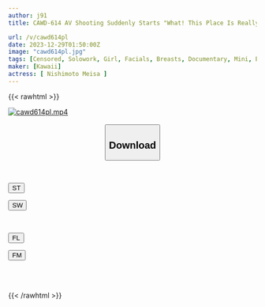 ```yaml
---
author: j91
title: CAWD-614 AV Shooting Suddenly Starts "What! This Place Is Really Bad..." I Was Shocked! ! Immediate Sex 3 Behind The Scenes Of Active Idol Meisa Nishimoto

url: /v/cawd614pl
date: 2023-12-29T01:50:00Z
image: "cawd614pl.jpg"
tags: [Censored, Solowork, Girl, Facials, Breasts, Documentary, Mini, Entertainer	]
maker: [Kawaii]
actress: [ Nishimoto Meisa ]
---
```



{{< rawhtml >}}

<div class="video" data-videoid="mOvwpBm9Z9s67d">
    <a href="javascript:;">
        <img src="/v/cawd614pl/cawd614pl.jpg" width="WIDTH" height="HEIGHT" alt="cawd614pl.mp4" loading="lazy">
    </a>
</div>

<script type="text/javascript" src="https://j91.asia/asset/on-demand-st.js"></script>

<br>
  <link rel="stylesheet" href="https://j91.asia/asset/bs5.css">
  
  <center>
  <button class="btn btn-primary" type="button" data-bs-toggle="collapse" data-bs-target=".multi-collapse" aria-expanded="false" aria-controls="multiCollapseExample1 multiCollapseExample2"><h2>Download</h2></button></center>
</p>
<div class="row">
  <div class="col">
    <div class="collapse multi-collapse" id="multiCollapseExample1">
      <div class="card card-body">
	      	      <br>
<div class="buttons">  
<p><a href="https://streamtape.to/v/mOvwpBm9Z9s67d" target="_blank"><button class="btn-hover color-3"><i class="fa fa-download"></i> ST</button></a></p>
<p><a href="https://flaswish.com/lto5uglpu1ww" target="_blank"><button class="btn-hover color-2"><i class="fa fa-download"></i> SW</button></a></p></div>
    </div>
  </div>
</div>
  <div class="col">
    <div class="collapse multi-collapse" id="multiCollapseExample2">
      <div class="card card-body">
	      <br>
<div class="buttons">
<p><a href="https://filelions.site/f/5i60lhomr71o" target="_blank"><button class="btn-hover color-9"><i class="fa fa-download"></i> FL</button></a></p>
<p><a href="https://filemoon.sx/d/8sx5e4ba7la4" target="_blank"><button class="btn-hover color-8"><i class="fa fa-download"></i> FM</button></a></p></div>
<br><br>
      </div>
    </div>
  </div>
</div>

{{< /rawhtml >}}